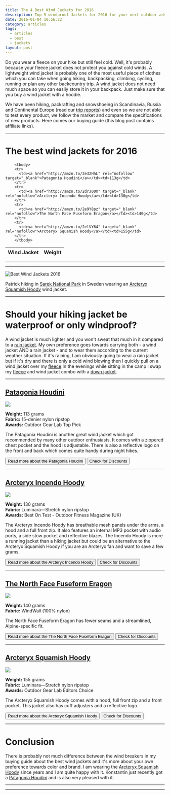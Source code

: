 ```yaml
---
title: The 4 Best Wind Jackets for 2016
description: Top 5 windproof Jackets for 2016 for your next outdoor adventure!
date: 2016-01-04 10:56:22
category: articles
tags:
  - articles
  - best
  - jackets
layout: post
---
```

Do you wear a fleece on your hike but still feel cold. Well, it's probably because your fleece jacket does not protect you against cold winds. A lightweight wind jacket is probably one of the most useful piece of clothes which you can take when going hiking, backpacking, climbing, cycling, running or plan any other backcountry trip. A wind jacket does not need much space so you can easily store it in your backpack. Just make sure that you buy a wind jacket with a hoodie.

We have been hiking, packrafting and snowshoeing in Scandinavia, Russia and Continental Europe (read our [trip reports][1]) and even so we are not able to test every product, we follow the market and compare the specifications of new products. Here comes our buying guide (this blog post contains affiliate links).

<hr>

# The best wind jackets for 2016

<div class="table-responsive">
<table class="table table-hover table-bordered list_items">
        <thead>
             <tr>
                <th>Wind Jacket</th><th>Weight</th>
             </tr>
        </thead>

        <tbody>
        <tr>
          <td><a href="http://amzn.to/2e32HhL" rel="nofollow" target="_blank">Patagonia Houdini</a></td><td>113g</td>
        </tr>
        <tr>
          <td><a href="http://amzn.to/2drJ00m" target="_blank" rel="nofollow">Arcteryx Incendo Hoody</a></td><td>130g</td>
        </tr>
        <tr>
          <td><a href="http://amzn.to/2e9Y8pz" target="_blank" rel="nofollow">The North Face Fuseform Eragon</a></td><td>140g</td>
        </tr>
        <tr>
          <td><a href="http://amzn.to/2elVY64" target="_blank" rel="nofollow">Arcteryx Squamish Hoody</a></td><td>155g</td>
        </tr>
        </tbody>
</table>
</div>
<!--more-->
<hr>
<script type="text/javascript" src="//www.avantlink.com/link.php?ml=569971&amp;p=125311&amp;pw=150351&amp;ctc=post banner&amp;open=_blank"></script>
<hr>

![][image-1]

Patrick hiking in [Sarek National Park][2] in Sweden wearing an [Arcteryx Squamish Hoody][3] wind jacket.


<hr>

# Should your hiking jacket be waterproof or only windproof?
A wind jacket is much lighter and you won't sweat that much in it compared to a [rain jacket][4]. My own preference goes towards carrying both - a wind jacket AND a rain jacket - and to wear them according to the current weather situation. If it's raining, I am obviously going to wear a rain jacket but if it's dry and there is only a cold wind blowing then I quickly pull on a wind jacket over my [fleece][5].In the evenings while sitting in the camp I swap my [fleece][6] and wind jacket combo with a [down jacket][7].

<hr>

## [Patagonia Houdini][8]

<a  href="http://www.amazon.com/gp/product/B01ANCS38K/ref=as_li_tl?ie=UTF8&camp=1789&creative=9325&creativeASIN=B01ANCS38K&linkCode=as2&tag=hikeve-20&linkId=BOE3T2FI3DGVW7LR"><img border="0" src="http://ws-na.amazon-adsystem.com/widgets/q?_encoding=UTF8&ASIN=B01ANCS38K&Format=_SL250_&ID=AsinImage&MarketPlace=US&ServiceVersion=20070822&WS=1&tag=hikeve-20" ></a><img src="http://ir-na.amazon-adsystem.com/e/ir?t=hikeve-20&l=as2&o=1&a=B01ANCS38K" width="1" height="1" border="0" alt="" style="border:none !important; margin:0px !important;" />

**Weight:** 113 grams  
**Fabric:** 15-denier nylon ripstop  
**Awards:** Outdoor Gear Lab Top Pick  

The Patagonia Houdini is another great wind jacket which got recommended by many other outdoor enthusiasts. It comes with a zippered chest pocket and the hood is adjustable. There is also a reflective logo on the front and back which comes quite handy during night hikes.

<a href="https://www.rei.com/product/893303/patagonia-houdini-jacket-mens"><button type="button" class="btn btn-danger">Read more about the Patagonia Houdini</button></a>  <a href="/deals/#patagonia+houdini" target="_blank"><button type="button" class="btn btn-warning">Check for Discounts</button></a>

---

## [Arcteryx Incendo Hoody][9]

<a rel="nofollow" href="http://www.amazon.com/gp/product/B00GW7ZHG2/ref=as_li_tl?ie=UTF8&camp=1789&creative=9325&creativeASIN=B00GW7ZHG2&linkCode=as2&tag=hikeve-20&linkId=TRAIMP6VVV2WPE4A"><img border="0" src="http://ws-na.amazon-adsystem.com/widgets/q?_encoding=UTF8&ASIN=B00GW7ZHG2&Format=_SL250_&ID=AsinImage&MarketPlace=US&ServiceVersion=20070822&WS=1&tag=hikeve-20" ></a><img src="http://ir-na.amazon-adsystem.com/e/ir?t=hikeve-20&l=as2&o=1&a=B00GW7ZHG2" width="1" height="1" border="0" alt="" style="border:none !important; margin:0px !important;" />

**Weight:** 130 grams  
**Fabric:** Luminara—Stretch nylon ripstop  
**Awards:** Best On Test - Outdoor Fitness Magazine (UK)  

The Arcteryx Incendo Hoody has breathable mesh panels under the arms, a hood and a full front zip. It also features an internal MP3 pocket with audio ports, a side stow pocket and reflective blazes. The Incendo Hoody is more a running jacket than a hiking jacket but could be an alternative to the Arcteryx Squamish Hoody if you are an Arcteryx fan and want to save a few grams.

<a href="https://www.rei.com/product/895292/arcteryx-incendo-hoodie-mens"><button type="button" class="btn btn-danger">Read more about the Arcteryx Incendo Hoody</button></a> <a href="/deals/#arcteryx+incendo" target="_blank"><button type="button" class="btn btn-warning">Check for Discounts</button></a>

---

## [The North Face Fuseform Eragon][10]

<a  href="http://www.amazon.com/gp/product/B015940COK/ref=as_li_tl?ie=UTF8&camp=1789&creative=9325&creativeASIN=B015940COK&linkCode=as2&tag=hikeve-20&linkId=BJU5MZ2MPTNXIRPE"><img border="0" src="http://ws-na.amazon-adsystem.com/widgets/q?_encoding=UTF8&ASIN=B015940COK&Format=_SL250_&ID=AsinImage&MarketPlace=US&ServiceVersion=20070822&WS=1&tag=hikeve-20" ></a><img src="http://ir-na.amazon-adsystem.com/e/ir?t=hikeve-20&l=as2&o=1&a=B015940COK" width="1" height="1" border="0" alt="" style="border:none !important; margin:0px !important;" />

**Weight:** 140 grams  
**Fabric:** WindWall (100% nylon)

The North Face Fuseform Eragon has fewer seams and a streamlined, Alpine-specific fit.

<a href="http://www.backcountry.com/the-north-face-fuseform-eragon-wind-jacket-mens"><button type="button" class="btn btn-danger">Read more about the The North Face Fuseform Eragon</button></a> <a href="/deals/#fuseform+eragon" target="_blank"><button type="button" class="btn btn-warning">Check for Discounts</button></a>

---

## [Arcteryx Squamish Hoody][11]

<a rel="nofollow" href="http://www.amazon.com/gp/product/B00G9HPWU6/ref=as_li_tl?ie=UTF8&camp=1789&creative=9325&creativeASIN=B00G9HPWU6&linkCode=as2&tag=hikeve-20&linkId=BWQUNX6BXF6UDSMC"><img border="0" src="http://ws-na.amazon-adsystem.com/widgets/q?_encoding=UTF8&ASIN=B00G9HPWU6&Format=_SL250_&ID=AsinImage&MarketPlace=US&ServiceVersion=20070822&WS=1&tag=hikeve-20" ></a><img src="http://ir-na.amazon-adsystem.com/e/ir?t=hikeve-20&l=as2&o=1&a=B00G9HPWU6" width="1" height="1" border="0" alt="" style="border:none !important; margin:0px !important;" />

**Weight:** 155 grams  
**Fabric:** Luminara—Stretch nylon ripstop  
**Awards:** Outdoor Gear Lab Editors Choice  

The Arcteryx Squamish Hoody comes with a hood, full front zip and a front pocket. This jacket also has cuff adjusters and a reflective logo.

<a href="http://www.backcountry.com/arcteryx-squamish-hooded-jacket-mens"><button type="button" class="btn btn-danger">Read more about the Arcteryx Squamish Hoody</button></a>  <a href="/deals/#arcteryx+squamish" target="_blank"><button type="button" class="btn btn-warning">Check for Discounts</button></a>

---

# Conclusion
There is probably not much difference between the wind breakers in my buying guide about the best wind jackets and it's more about your own preference towards color and brand. I am wearing the [Arcteryx Squamish Hoody][12] since years and I am quite happy with it. Konstantin just recently got a [Patagonia Houdini][13] and is also very pleased with it.

---

<script type="text/javascript">
amzn_assoc_placement = "adunit0";
amzn_assoc_search_bar = "false";
amzn_assoc_tracking_id = "hikeve-20";
amzn_assoc_search_bar_position = "bottom";
amzn_assoc_ad_mode = "search";
amzn_assoc_ad_type = "smart";
amzn_assoc_marketplace = "amazon";
amzn_assoc_region = "US";
amzn_assoc_title = "Amazon Search Suggestions";
amzn_assoc_default_search_phrase = "Arcteryx Squamish Hoody";
amzn_assoc_default_category = "All";
amzn_assoc_linkid = "e591c20a2231d99e36c0a9786ecb9ae1";
</script>
<script src="//z-na.amazon-adsystem.com/widgets/onejs?MarketPlace=US"></script>

---

[1]:	http://www.hikeventures.com/destinations/
[2]:	http://hikeventures.com/hiking-and-packrafting-in-sarek-day-1/ "Best Wind Jackets 2016"
[3]:	http://hikeventures.com/gear-review-arcteryx-squamish-hoody/ "Arcteryx Squamish Hoody"
[4]:	http://www.hikeventures.com/best-rain-jackets/ "Best Rain Jackets"
[5]:	http://www.hikeventures.com/best-fleece-jackets/ "Best Fleece Jackets"
[6]:	http://www.hikeventures.com/best-fleece-jackets/ "Fleece Jackets"
[7]:	http://www.hikeventures.com/best-down-jackets/
[8]:	https://www.rei.com/product/893303/patagonia-houdini-jacket-mens
[9]:	https://www.rei.com/product/895292/arcteryx-incendo-hoodie-mens
[10]:	http://www.backcountry.com/the-north-face-fuseform-eragon-wind-jacket-mens
[11]:	http://www.backcountry.com/arcteryx-squamish-hooded-jacket-mens
[12]:	http://www.backcountry.com/arcteryx-squamish-hooded-jacket-mens
[13]:	https://www.rei.com/product/893303/patagonia-houdini-jacket-mens

[image-1]:	https://c2.staticflickr.com/8/7385/9599027418_a38b42401e_o.jpg "Best Wind Jackets 2016"
